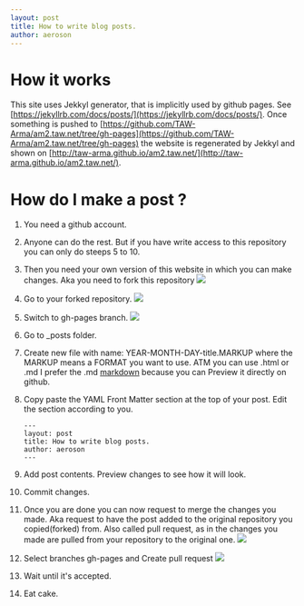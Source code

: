 ```yaml
---
layout: post
title: How to write blog posts.
author: aeroson
---
```


# How it works
This site uses Jekkyl generator, that is implicitly used by github pages.
See [https://jekyllrb.com/docs/posts/](https://jekyllrb.com/docs/posts/). Once something is pushed to [https://github.com/TAW-Arma/am2.taw.net/tree/gh-pages](https://github.com/TAW-Arma/am2.taw.net/tree/gh-pages) the website is regenerated by Jekkyl and shown on [http://taw-arma.github.io/am2.taw.net/](http://taw-arma.github.io/am2.taw.net/).

# How do I make a post ?
1. You need a github account.
1. Anyone can do the rest. But if you have write access to this repository you can only do steeps 5 to 10.
1. Then you need your own version of this website in which you can make changes. Aka you need to fork this repository 
![](http://image.prntscr.com/image/38e1443e31ec4664bbe9ff2672164322.png)
1. Go to your forked repository.
![](http://image.prntscr.com/image/3f417771bc734513a00fa613b1172583.png)
1. Switch to gh-pages branch.
![](http://image.prntscr.com/image/8e015b2febef473d9028e21faae9c7cb.png)
1. Go to _posts folder.
1. Create new file with name: YEAR-MONTH-DAY-title.MARKUP where the MARKUP means a FORMAT you want to use. ATM you can use .html or .md
   I prefer the .md [markdown](https://guides.github.com/features/mastering-markdown/) because you can Preview it directly on github.
1. Copy paste the YAML Front Matter section at the top of your post. Edit the section according to you.

    ```
    ---
    layout: post
    title: How to write blog posts.
    author: aeroson
    ---
    ```
1. Add post contents. Preview changes to see how it will look.
1. Commit changes.
1. Once you are done you can now request to merge the changes you made. Aka request to have the post added to the original repository you copied(forked) from. Also called pull request, as in the changes you made are pulled from your repository to the original one.
![](http://image.prntscr.com/image/201e803f513c442b937dc2c6d47d6491.png)
1. Select branches gh-pages and Create pull request
![](http://image.prntscr.com/image/0f78ccb8934342c7bd03f8952dd5a7ce.png)
1. Wait until it's accepted.
1. Eat cake.
